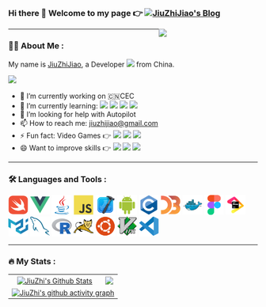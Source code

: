 <!--
<div id="header" align="center">
  <img src="https://media.giphy.com/media/M9gbBd9nbDrOTu1Mqx/giphy.gif" width="200"/>
  
  <div id="badges">
  <a href="your-linkedin-URL">
    <img src="https://img.shields.io/badge/LinkedIn-blue?style=for-the-badge&logo=linkedin&logoColor=white" alt="LinkedIn Badge"/>
  </a>
  <a href="your-youtube-URL">
    <img src="https://img.shields.io/badge/YouTube-red?style=for-the-badge&logo=youtube&logoColor=white" alt="Youtube Badge"/>
  </a>
  <a href="your-twitter-URL">
    <img src="https://img.shields.io/badge/Twitter-blue?style=for-the-badge&logo=twitter&logoColor=white" alt="Twitter Badge"/>
  </a>
  </div>

  <img src="https://komarev.com/ghpvc/?username=JiuZhiJiao&style=flat-square&color=blue" alt=""/>
  
</div>
-->


<div id="top">
  <h3>
  Hi there 👋 Welcome to my page 👉 
    <a href="https://jiuzhijiao.github.io/">
      <img src="https://img.shields.io/badge/JiuZhiJiao-github.io-blue?style=flat-square&logo=google%20chrome&logoColor=white" alt="JiuZhiJiao's Blog" />
    </a>
  </h3>
</div>

<img align="right" src="https://media.giphy.com/media/M9gbBd9nbDrOTu1Mqx/giphy.gif" width="200"/>

<!--
**JiuZhiJiao/JiuZhiJiao** is a ✨ _special_ ✨ repository because its `README.md` (this file) appears on your GitHub profile.

Here are some ideas to get you started:

- 🔭 I’m currently working on ...
- 🌱 I’m currently learning ...
- 👯 I’m looking to collaborate on ...
- 🤔 I’m looking for help with ...
- 💬 Ask me about ...
- 📫 How to reach me: ...
- 😄 Pronouns: ...
- ⚡ Fun fact: ...
-->

---

### :man_technologist: About Me :

My name is [JiuZhiJiao](https://jiuzhijiao.github.io/), a Developer <img src="https://media.giphy.com/media/WUlplcMpOCEmTGBtBW/giphy.gif" width="30"> from China.

![](https://img.shields.io/badge/dynamic/json?label=Followers&query=%24.data.totalSubs&url=https%3A%2F%2Fapi.spencerwoo.com%2Fsubstats%2F%3Fsource%3Dgithub%26queryKey%3Djiuzhijiao)
<img src="https://komarev.com/ghpvc/?username=JiuZhiJiao&style=flat&color=blue" alt=""/>

- 🔭 I’m currently working on 🇨🇳CEC
- 🌱 I’m currently learning: ![](https://img.shields.io/badge/-Vue-4fc08d?style=flat&logo=vuedotjs&logoColor=fff)
![](https://img.shields.io/badge/-SwiftUI-4fc08d?style=flat&logo=swift&color=orange)
![](https://img.shields.io/badge/-AUTOSAR-4fc08d?style=flat&logo=automattic&color=red)
![](https://img.shields.io/badge/-ES-4fc08d?style=flat&logo=Raspberry%20Pi&color=blue)
- 🤔 I’m looking for help with Autopilot
- 📫 How to reach me: jiuzhijiao@gmail.com
- ⚡ Fun fact: Video Games 👉 
![](https://img.shields.io/badge/-Genshin%20Impact-4fc08d?style=flat&logo=epic%20games&color=blue)
![](https://img.shields.io/badge/-Overwatch-4fc08d?style=flat&logo=xbox)
![](https://img.shields.io/badge/-LoL-4fc08d?style=flat&logo=riot%20games&color=red)
- 😄 Want to improve skills 👉 
![](https://img.shields.io/badge/App-iOS-orange?style=flat)
![](https://img.shields.io/badge/Web-Vue-4fc08d?style=flat)
![](https://img.shields.io/badge/Design-UI-blue?style=flat)

---

### :hammer_and_wrench: Languages and Tools :
<div>
  <img src="https://github.com/devicons/devicon/blob/master/icons//swift/swift-original.svg" title="Swift" **alt="Swift" width="40" height="40"/>
  <img src="https://github.com/devicons/devicon/blob/master/icons/vuejs/vuejs-original.svg" title="Vue" **alt="Vue" width="40" height="40"/>
  <img src="https://github.com/devicons/devicon/blob/master/icons/java/java-original.svg" title="Java" **alt="Java" width="40" height="40"/>
  <img src="https://github.com/devicons/devicon/blob/master/icons/javascript/javascript-original.svg" title="JS" **alt="JS" width="40" height="40"/>
  <img src="https://github.com/devicons/devicon/blob/master/icons/xcode/xcode-original.svg" title="Xcode" **alt="Xcode" width="40" height="40"/>
  <img src="https://github.com/devicons/devicon/blob/master/icons/android/android-original.svg" title="Andriod" **alt="Android" width="40" height="40"/>
  <img src="https://github.com/devicons/devicon/blob/master/icons/c/c-original.svg" title="C" **alt="C" width="40" height="40"/>
  <img src="https://github.com/devicons/devicon/blob/master/icons/d3js/d3js-original.svg" title="d3js" **alt="d3js" width="40" height="40"/>
  <img src="https://github.com/devicons/devicon/blob/master/icons/docker/docker-original.svg" title="Docker" **alt="Docker" width="40" height="40"/>
  <img src="https://github.com/devicons/devicon/blob/master/icons/figma/figma-original.svg" title="Figma" **alt="Figma" width="40" height="40"/>
  <img src="https://github.com/devicons/devicon/blob/master/icons/jetbrains/jetbrains-original.svg" title="Jet Brains" **alt="Jet Brains" width="40" height="40"/>
  <img src="https://github.com/devicons/devicon/blob/master/icons/materialui/materialui-original.svg" title="Material UI" **alt="Material UI" width="40" height="40"/>
  <img src="https://github.com/devicons/devicon/blob/master/icons/mysql/mysql-original.svg" title="MySQL" **alt="MySQL" width="40" height="40"/>
  <img src="https://github.com/devicons/devicon/blob/master/icons/r/r-original.svg" title="R" **alt="R" width="40" height="40"/>
  <img src="https://github.com/devicons/devicon/blob/master/icons/tomcat/tomcat-original.svg" title="Tomcat" **alt="Tomcat" width="40" height="40"/>
  <img src="https://github.com/devicons/devicon/blob/master/icons/ubuntu/ubuntu-plain.svg" title="Ubuntu" **alt="Ubuntu" width="40" height="40"/>
  <img src="https://github.com/devicons/devicon/blob/master/icons/vim/vim-original.svg" title="Vim" **alt="Vim" width="40" height="40"/>
  <img src="https://github.com/devicons/devicon/blob/master/icons/vscode/vscode-original.svg" title="VSCode" **alt="VSCode" width="40" height="40"/>
</div>

---

### :fire: My Stats :

<table align="center">
    <tr>
        <td align="center"><a href="https://github.com/anuraghazra/github-readme-stats"><img align="center" src="https://github-readme-stats.vercel.app/api?username=JiuZhiJiao&show_icons=true&count_private=true&hide=prs&theme=vue&include_all_commits=true" alt="JiuZhi's Github Stats" /></a></td>
        <td align="center"><a href="https://github.com/anuraghazra/github-readme-stats"><img align="center" src="https://github-readme-stats.vercel.app/api/top-langs/?username=JiuZhiJiao&layout=compact&theme=vue&hide=jupyter%20notebook" /></a></td>
    <tr>
    <tr>
        <td colspan="2" align="center"><a href="https://github.com/JiuZhiJiao/github-readme-activity-graph"><img align="center" src="https://activity-graph.herokuapp.com/graph?username=JiuZhiJiao&theme=xcode&hide_border=true" alt="JiuZhi's github activity graph"/></a></td>
    <tr>
</table>


